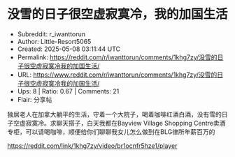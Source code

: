 # 没雪的日子很空虚寂寞冷，我的加国生活

- Subreddit: r_iwanttorun
- Author: Little-Resort5065
- Created: 2025-05-08 03:11:44 UTC
- Permalink: https://reddit.com/r/iwanttorun/comments/1khg7zy/没雪的日子很空虚寂寞冷我的加国生活/
- URL: https://www.reddit.com/r/iwanttorun/comments/1khg7zy/没雪的日子很空虚寂寞冷我的加国生活/
- Ups: 8 | Ratio: 0.67 | Comments: 21
- Flair: 分享帖


独居老人在加拿大躺平的生活，守着一个大院子，喝着咖啡红酒白酒，没有雪的日子空虚寂寞冷。求聊天搭子，白天我都在Bayview
Village Shopping
Centre卖酒专柜，可以请喝咖啡，顺便给你们聊聊我女儿怎么做到在BLG律所年薪百万的

<https://reddit.com/link/1khg7zy/video/br1ocnfr5hze1/player>

